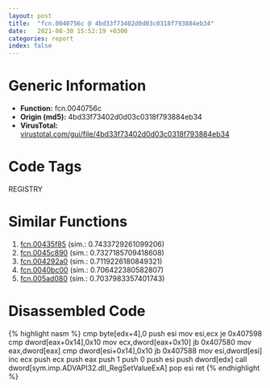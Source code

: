 ```yaml
---
layout: post
title:  "fcn.0040756c @ 4bd33f73402d0d03c0318f793884eb34"
date:   2021-08-30 15:52:19 +0300
categories: report
index: false
---
```


# Generic Information
- **Function:** fcn.0040756c
- **Origin (md5):** 4bd33f73402d0d03c0318f793884eb34
- **VirusTotal:** [virustotal.com/gui/file/4bd33f73402d0d03c0318f793884eb34][virustotal_ref]

# Code Tags
<span class="tag" id="REGISTRY">REGISTRY</span>


# Similar Functions

1. [fcn.00435f85][similar_1_ref] (sim.: 0.7433729261099206)
2. [fcn.0045c890][similar_2_ref] (sim.: 0.7327185709418608)
3. [fcn.004292a0][similar_3_ref] (sim.: 0.7119226180849321)
4. [fcn.0040bc00][similar_4_ref] (sim.: 0.706422380582807)
5. [fcn.005ad080][similar_5_ref] (sim.: 0.7037983357401743)


# Disassembled Code

{% highlight nasm %}
cmp byte[edx+4],0
push esi
mov esi,ecx
je 0x407598
cmp dword[eax+0x14],0x10
mov ecx,dword[eax+0x10]
jb 0x407580
mov eax,dword[eax]
cmp dword[esi+0x14],0x10
jb 0x407588
mov esi,dword[esi]
inc ecx
push ecx
push eax
push 1
push 0
push esi
push dword[edx]
call dword[sym.imp.ADVAPI32.dll_RegSetValueExA]
pop esi
ret
{% endhighlight %}


[similar_1_ref]: /report/fcn.00435f85@ba5ec83721de3ca10b3c9583f3b2c6a1
[similar_2_ref]: /report/fcn.0045c890@418e0921f3a9bd4f5bc0dcc59623b5a1
[similar_3_ref]: /report/fcn.004292a0@38d41d729f8f30faf0dd96f0c7acba4b
[similar_4_ref]: /report/fcn.0040bc00@0403abd1e9e066fc89cddd5736647282
[similar_5_ref]: /report/fcn.005ad080@d65363c7c6c188277432c9e4251c44e5
[virustotal_ref]: https://www.virustotal.com/gui/file/4bd33f73402d0d03c0318f793884eb34